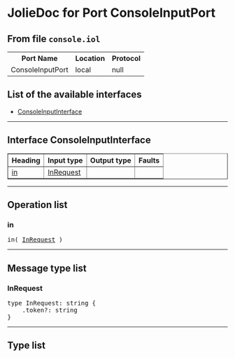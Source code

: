 <html>
<head></head><body>
<h1>JolieDoc for Port ConsoleInputPort</h1>
<h2>From file <code>console.iol
</code></h2>
<table>
<tr>
<th>Port Name</th>
<th>Location</th>
<th>Protocol</th>
</tr>
<tr>
<td>ConsoleInputPort</td>
<td>local</td>
<td>null</td>
</tr>
</table>
<h2>List of the available interfaces</h2>
<ul>
<li><a href="#ConsoleInputInterface">ConsoleInputInterface </a>
</ul>
<hr>
<h2 id=ConsoleInputInterface>Interface ConsoleInputInterface</h2>
<a name="ConsoleInputInterface"></a>
<table border="1">
<tr>
<th>Heading</th>
<th>Input type</th>
<th>Output type</th>
<th>Faults</th>
</tr>
<tr>
<td><a href="#in">in</a></td>
<td><a href="#InRequest">InRequest</a><br /></td><td>&nbsp;</td><td>&nbsp;</td>
</tr>
</tr>
</table>
<hr>
<h2>Operation list</h2>
<div class="operation-title"><a name="in"></a><h3 id="in">in</h3></div>
<p><pre>in( <a href="#InRequest">InRequest</a> )</pre></p>
<hr>
<h2>Message type list</h2>
<a name="InRequest"></a><h3 id="InRequest">InRequest</h3>
<pre lang="jolie">type InRequest: string { 
    .token?: string
}</pre>
<hr>
<h2>Type list</h2>
</body>
</html>

